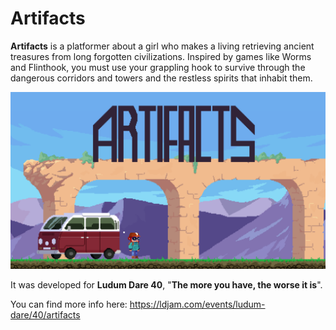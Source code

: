 # Artifacts

**Artifacts**  is a platformer about a girl who makes a living retrieving ancient treasures from long forgotten civilizations. Inspired by games like Worms and Flinthook, you must use your grappling hook to survive through the dangerous corridors and towers and the restless spirits that inhabit them.

![A screenshot of the game](artifacts_screenshot.png?raw=true "A screenshot of the game")

It was developed for **Ludum Dare 40**, "**The more you have, the worse it is**".

You can find more info here: https://ldjam.com/events/ludum-dare/40/artifacts
